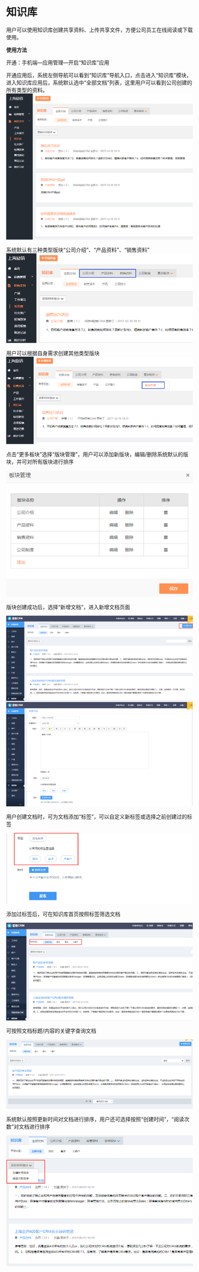 # **知识库**

用户可以使用知识库创建共享资料、上传共享文件，方便公司员工在线阅读或下载使用。

**使用方法**

开通：手机端—应用管理—开启“知识库”应用

开通应用后，系统左侧导航可以看到“知识库”导航入口，点击进入“知识库”模块，进入知识库应用后，系统默认选中“全部文档”列表，这里用户可以看到公司创建的所有类型的资料。![](/assets/lix知识库.png)

系统默认有三种类型版块“公司介绍”、“产品资料”、“销售资料”![](/assets/lix知识库2.png)

用户可以根据自身需求创建其他类型版块![](/assets/lix板块管理.png)

点击“更多板块”选择“版块管理”，用户可以添加新版块，编辑/删除系统默认的版块，并可对所有版块进行排序

![](/assets/lix板块管理3.png)

版块创建成功后，选择“新增文档”，进入新增文档页面

![](/assets/知识库7import.png)![](/assets/知识库8import.png)

用户创建文档时，可为文档添加“标签”，可以自定义新标签或选择之前创建过的标签

![](/assets/知识库9import.png)

添加过标签后，可在知识库首页按照标签筛选文档

![](/assets/知识库10import.png)

可按照文档标题/内容的关键字查询文档

![](/assets/知识库11import.png)

系统默认按照更新时间对文档进行排序，用户还可选择按照“创建时间”，“阅读次数”对文档进行排序

![](/assets/知识库12import.png)

